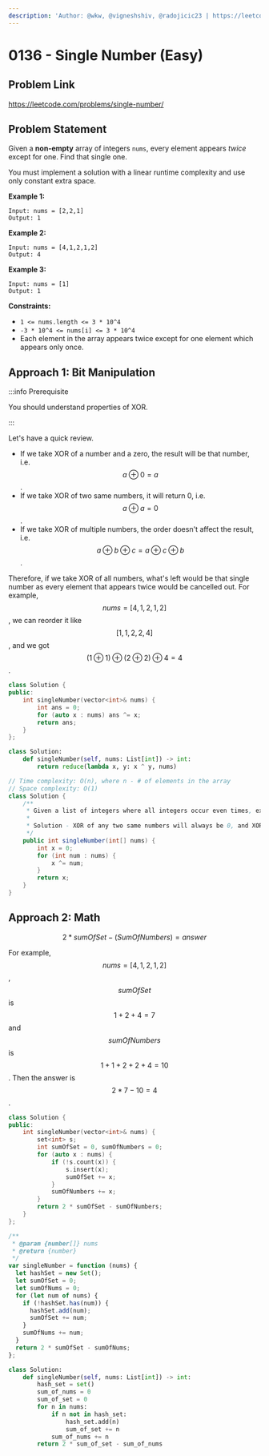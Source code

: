 ```yaml
---
description: 'Author: @wkw, @vigneshshiv, @radojicic23 | https://leetcode.com/problems/single-number/'
---
```


# 0136 - Single Number (Easy)

## Problem Link

https://leetcode.com/problems/single-number/

## Problem Statement

Given a **non-empty** array of integers `nums`, every element appears _twice_ except for one. Find that single one.

You must implement a solution with a linear runtime complexity and use only constant extra space.

**Example 1:**

```
Input: nums = [2,2,1]
Output: 1
```

**Example 2:**

```
Input: nums = [4,1,2,1,2]
Output: 4
```

**Example 3:**

```
Input: nums = [1]
Output: 1
```

**Constraints:**

- `1 <= nums.length <= 3 * 10^4`
- `-3 * 10^4 <= nums[i] <= 3 * 10^4`
- Each element in the array appears twice except for one element which appears only once.

## Approach 1: Bit Manipulation

:::info Prerequisite

You should understand properties of XOR.

:::

Let's have a quick review.

- If we take XOR of a number and a zero, the result will be that number, i.e. $$a \oplus 0 = a$$.
- If we take XOR of two same numbers, it will return 0, i.e. $$a \oplus a = 0$$.
- If we take XOR of multiple numbers, the order doesn't affect the result, i.e. $$a \oplus b \oplus c = a \oplus c \oplus b$$.

Therefore, if we take XOR of all numbers, what's left would be that single number as every element that appears twice would be cancelled out. For example, $$nums = [4,1,2,1,2]$$, we can reorder it like $$[1,1,2,2,4]$$, and we got $$(1 \oplus 1) \oplus (2 \oplus 2) \oplus 4 = 4$$.

<Tabs>
<TabItem value="cpp" label="C++">
<SolutionAuthor name="@wkw"/>

```cpp
class Solution {
public:
    int singleNumber(vector<int>& nums) {
        int ans = 0;
        for (auto x : nums) ans ^= x;
        return ans;
    }
};
```

</TabItem>
<TabItem value="py" label="Python">
<SolutionAuthor name="@wkw"/>

```py
class Solution:
    def singleNumber(self, nums: List[int]) -> int:
        return reduce(lambda x, y: x ^ y, nums)
```

</TabItem>

<TabItem value="java" label="Java">
<SolutionAuthor name="@vigneshshiv"/>

```java
// Time complexity: O(n), where n - # of elements in the array
// Space complexity: O(1)
class Solution {
    /**
     * Given a list of integers where all integers occur even times, expect one which occur odd times
     *
     * Solution - XOR of any two same numbers will always be 0, and XOR of any number with 0 is the number itself.
     */
    public int singleNumber(int[] nums) {
        int x = 0;
        for (int num : nums) {
            x ^= num;
        }
        return x;
    }
}
```

</TabItem>
</Tabs>

## Approach 2: Math

$$2 * sumOfSet - (SumOfNumbers) = answer$$

For example, $$nums = [4,1,2,1,2]$$, $$sumOfSet$$ is $$1 + 2 + 4 = 7$$ and $$sumOfNumbers$$is $$1 + 1 + 2 + 2 + 4 = 10$$. Then the answer is $$2 *7 - 10 = 4$$.

<Tabs>
<TabItem value="cpp" label="C++">
<SolutionAuthor name="@wkw"/>

```cpp
class Solution {
public:
    int singleNumber(vector<int>& nums) {
        set<int> s;
        int sumOfSet = 0, sumOfNumbers = 0;
        for (auto x : nums) {
            if (!s.count(x)) {
                s.insert(x);
                sumOfSet += x;
            }
            sumOfNumbers += x;
        }
        return 2 * sumOfSet - sumOfNumbers;
    }
};
```

</TabItem>

<TabItem value="js" label="JavaScript">
<SolutionAuthor name="@radojicic23"/>

```js
/**
 * @param {number[]} nums
 * @return {number}
 */
var singleNumber = function (nums) {
  let hashSet = new Set();
  let sumOfSet = 0;
  let sumOfNums = 0;
  for (let num of nums) {
    if (!hashSet.has(num)) {
      hashSet.add(num);
      sumOfSet += num;
    }
    sumOfNums += num;
  }
  return 2 * sumOfSet - sumOfNums;
};
```

</TabItem>

<TabItem value="py" label="Python">
<SolutionAuthor name="@radojicic23"/>

```py
class Solution:
    def singleNumber(self, nums: List[int]) -> int:
        hash_set = set()
        sum_of_nums = 0
        sum_of_set = 0
        for n in nums:
            if n not in hash_set:
                hash_set.add(n)
                sum_of_set += n
            sum_of_nums += n
        return 2 * sum_of_set - sum_of_nums
```

</TabItem>
</Tabs>
